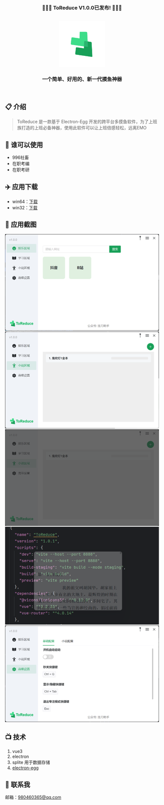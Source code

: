 <div align=center>
<h3>🎉🎉🎉 ToReduce V1.0.0已发布! 🎉🎉🎉</h3>
</div>
<br>

<div align=center>
<img src="./public/images/example/logo.png" width="150" height="150" />
</div>

<div align=center>
<h3><strong>一个简单、好用的、新一代摸鱼神器</strong></h3>
</div>
<br>

## 📋 介绍

> ToReduce 是一款基于 Electron-Egg 开发的跨平台多摸鱼软件，为了上班族打造的上班必备神器，使用此软件可以让上班倍感轻松，远离EMO

## 👦 谁可以使用
 - 996社畜
 - 在职考编
 - 在职考研

## ✈️ 应用下载
- win64：[下载](https://wwyt.lanzn.com/ilhVl2huxhsd)
- win32：[下载](https://wwyt.lanzn.com/i1ufD2hv41ab)

## 🐶 应用截图
<img src="./public/images/example/img.png"  />
<img src="./public/images/example/img2.png"  />
<img src="./public/images/example/img3.png"  />
<img src="./public/images/example/img4.png"  />
<img src="./public/images/example/img5.png"  />



## 📺 技术
1. vue3
2. electron
3. splite 用于数据存储
4. [electron-egg](https://github.com/dromara/electron-egg)

## 👦 联系我
邮箱：980460365@qq.com
